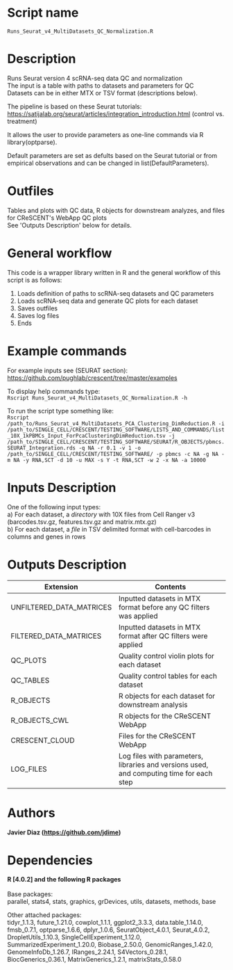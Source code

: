 Script name
================
`Runs_Seurat_v4_MultiDatasets_QC_Normalization.R`

Description
================
Runs Seurat version 4 scRNA-seq data QC and normalization<br />
The input is a table with paths to datasets and parameters for QC<br />
Datasets can be in either MTX or TSV format (descriptions below).

The pipeline is based on these Seurat tutorials:<br />
https://satijalab.org/seurat/articles/integration_introduction.html (control vs. treatment)<br />

It allows the user to provide parameters as one-line commands via R library(optparse).

Default parameters are set as defults based on the Seurat tutorial or from empirical observations and can be changed in list(DefaultParameters).<br />

Outfiles
================
Tables and plots with QC data, R objects for downstream analyzes, and files for CReSCENT's WebApp QC plots<br />
See 'Outputs Description' below for details.

General workflow
================
This code is a wrapper library written in R and the general workflow of this script is as follows:
  1. Loads definition of paths to scRNA-seq datasets and QC parameters
  2. Loads scRNA-seq data and generate QC plots for each dataset
  3. Saves outfiles
  4. Saves log files
  5. Ends

Example commands
================
For example inputs see (SEURAT section): <br />
https://github.com/pughlab/crescent/tree/master/examples <br />

To display help commands type: <br />
`Rscript Runs_Seurat_v4_MultiDatasets_QC_Normalization.R -h`

To run the script type something like:<br />
`Rscript /path_to/Runs_Seurat_v4_MultiDatasets_PCA_Clustering_DimReduction.R -i /path_to/SINGLE_CELL/CRESCENT/TESTING_SOFTWARE/LISTS_AND_COMMANDS/list_10X_1kPBMCs_Input_ForPcaClusteringDimReduction.tsv -j /path_to/SINGLE_CELL/CRESCENT/TESTING_SOFTWARE/SEURAT/R_OBJECTS/pbmcs.SEURAT_Integration.rds -q NA -r 0.1 -v 1 -o /path_to/SINGLE_CELL/CRESCENT/TESTING_SOFTWARE/ -p pbmcs -c NA -g NA -m NA -y RNA,SCT -d 10 -u MAX -s Y -t RNA,SCT -w 2 -x NA -a 10000`

Inputs Description
================
One of the following input types:<br />
a) For each dataset, a *directory* with 10X files from Cell Ranger v3 (barcodes.tsv.gz, features.tsv.gz and matrix.mtx.gz) <br />
b) For each dataset, a *file* in TSV <tab> delimited format with cell-barcodes in columns and genes in rows

Outputs Description
================
|               Extension                  |                        Contents                        |
| --------------------------------------   |  ----------------------------------------------------- |
| UNFILTERED_DATA_MATRICES                 | Inputted datasets in MTX format before any QC filters was applied |
| FILTERED_DATA_MATRICES                   | Inputted datasets in MTX format after QC filters were applied |
| QC_PLOTS		                   | Quality control violin plots for each dataset |
| QC_TABLES		                   | Quality control tables for each dataset |
| R_OBJECTS		                   | R objects for each dataset for downstream analysis |
| R_OBJECTS_CWL		                   | R objects for the CReSCENT WebApp |
| CRESCENT_CLOUD	                   | Files for the CReSCENT WebApp |
| LOG_FILES		                   | Log files with parameters, libraries and versions used, and computing time for each step |

Authors
================

**Javier Diaz (https://github.com/jdime)**

Dependencies
================

**R [4.0.2] and the following R packages** <br /><br />
Base packages:<br />
parallel, stats4, stats, graphics, grDevices, utils, datasets, methods, base

Other attached packages:<br />
tidyr_1.1.3, future_1.21.0,
cowplot_1.1.1, ggplot2_3.3.3,
data.table_1.14.0, fmsb_0.7.1,
optparse_1.6.6, dplyr_1.0.6,
SeuratObject_4.0.1, Seurat_4.0.2,
DropletUtils_1.10.3, SingleCellExperiment_1.12.0,
SummarizedExperiment_1.20.0, Biobase_2.50.0,
GenomicRanges_1.42.0, GenomeInfoDb_1.26.7,
IRanges_2.24.1, S4Vectors_0.28.1,
BiocGenerics_0.36.1, MatrixGenerics_1.2.1,
matrixStats_0.58.0
